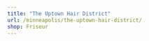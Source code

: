 ```yaml
---
title: "The Uptown Hair District"
url: /minneapolis/the-uptown-hair-district/
shop: Friseur
---
```

